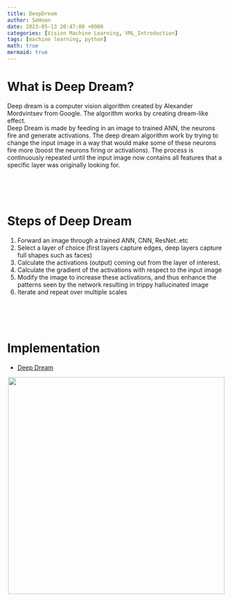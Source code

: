 ```yaml
---
title: DeepDream
author: SeHoon
date: 2023-05-13 20:47:00 +0900
categories: [Vision Machine Learning, VML_Introduction]
tags: [machine learning, python]
math: true
mermaid: true
---
```


# What is Deep Dream?
Deep dream is a computer vision algorithm created by Alexander Mordvintsev from Google. The algorithm works by creating dream-like effect.<br>
Deep Dream is made by feeding in an image to trained ANN, the neurons fire and generate activations. The deep dream algorithm work by trying to change the input image in a way that would make some of these neurons fire more (boost the neurons firing or activations). The process is continuously repeated until the input image now contains all features that a specific layer was originally looking for.

<br><br><br>

# Steps of Deep Dream

1. Forward an image through a trained ANN, CNN, ResNet..etc
2. Select a layer of choice (first layers capture edges, deep layers capture full shapes such as faces)
3. Calculate the activations (output) coming out from the layer of interest.
4. Calculate the gradient of the activations with respect to the input image
5. Modify the image to increase these activations, and thus enhance the patterns seen by the network resulting in trippy hallucinated image
6. Iterate and repeat over multiple scales

<br><br><br>

# Implementation

+ [Deep Dream](https://github.com/csh970605/TensorFlow-2.0-Advanced/tree/main/Section%204)

<center>
<img src="https://github.com/csh970605/TensorFlow-2.0-Advanced/assets/28240052/c5e519de-49b3-4310-a2f1-6084c82b79a7" width=500>
</center>
<br><br>
